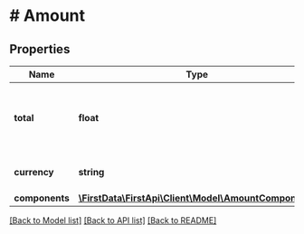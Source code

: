 # # Amount

## Properties

Name | Type | Description | Notes
------------ | ------------- | ------------- | -------------
**total** | **float** | Sub component values must add up to total amount. | 
**currency** | **string** | ISO 4217 currency code. | 
**components** | [**\FirstData\FirstApi\Client\Model\AmountComponents**](AmountComponents.md) |  | [optional] 

[[Back to Model list]](../../README.md#documentation-for-models) [[Back to API list]](../../README.md#documentation-for-api-endpoints) [[Back to README]](../../README.md)


